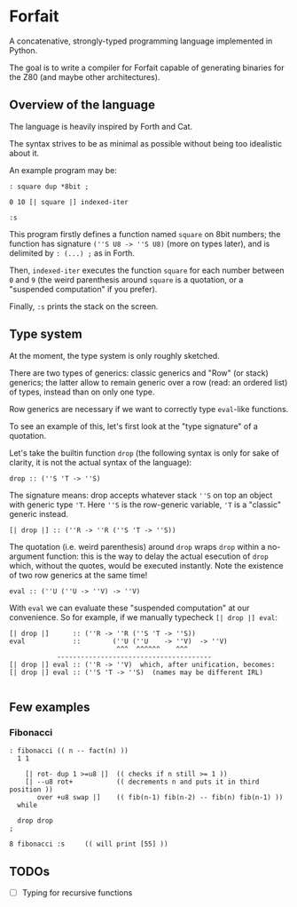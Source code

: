 # Forfait

A concatenative, strongly-typed programming language implemented in Python.

The goal is to write a compiler for Forfait capable of generating binaries for the Z80 (and maybe other architectures).

## Overview of the language

The language is heavily inspired by Forth and Cat. 

The syntax strives to be as minimal as possible without being too idealistic about it. 

An example program may be:

```
: square dup *8bit ;

0 10 [| square |] indexed-iter

:s
```

This program firstly defines a function named `square` on 8bit numbers; the function has signature `(''S U8 -> ''S U8)` (more on types later), and is delimited by `: (...) ;` as in Forth.

Then, `indexed-iter` executes the function `square` for each number between `0` and `9` (the weird parenthesis around `square` is a quotation, or a "suspended computation" if you prefer).

Finally, `:s` prints the stack on the screen.

## Type system

At the moment, the type system is only roughly sketched. 

There are two types of generics: classic generics and "Row" (or stack) generics; the latter allow to remain generic over a row (read: an ordered list) of types, instead than on only one type. 

Row generics are necessary if we want to correctly type `eval`-like functions. 

To see an example of this, let's first look at the "type signature" of a quotation.

Let's take the builtin function `drop` (the following syntax is only for sake of clarity, it is not the actual syntax of the language):

`drop :: (''S 'T -> ''S)`

The signature means: drop accepts whatever stack `''S` on top an object with generic type `'T`. Here `''S` is the row-generic variable, `'T` is a "classic" generic instead.

`[| drop |] :: (''R -> ''R (''S 'T -> ''S))`

The quotation (i.e. weird parenthesis) around `drop` wraps `drop` within a no-argument function: this is the way to delay the actual esecution of `drop` which, without the quotes, would be executed instantly. Note the existence of two row generics at the same time!

`eval :: (''U (''U -> ''V) -> ''V)`

With `eval` we can evaluate these "suspended computation" at our convenience. So for example, if we manually typecheck `[| drop |] eval`:

```
[| drop |]      :: (''R -> ''R (''S 'T -> ''S))
eval            ::        (''U (''U    -> ''V)  -> ''V)
                           ^^^  ^^^^^^    ^^^  
            ---------------------------------------
[| drop |] eval :: (''R -> ''V)  which, after unification, becomes:
[| drop |] eval :: (''S 'T -> ''S)  (names may be different IRL)
           
```

## Few examples

### Fibonacci

```
: fibonacci (( n -- fact(n) ))
  1 1

    [| rot- dup 1 >=u8 |]  (( checks if n still >= 1 ))
    [| --u8 rot+           (( decrements n and puts it in third position ))
       over +u8 swap |]    (( fib(n-1) fib(n-2) -- fib(n) fib(n-1) ))
  while

  drop drop
;

8 fibonacci :s     (( will print [55] ))
```

## TODOs

- [ ] Typing for recursive functions